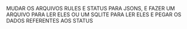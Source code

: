 MUDAR OS ARQUIVOS RULES E STATUS PARA JSONS, E FAZER UM ARQUIVO PARA LER ELES
OU UM SQLITE PARA LER ELES E PEGAR OS DADOS REFERENTES AOS STATUS